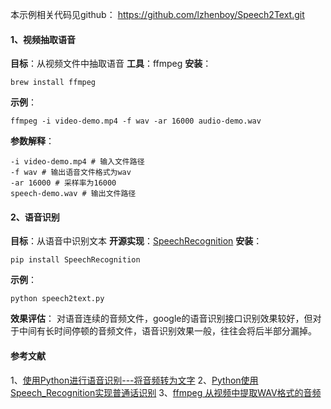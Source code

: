 本示例相关代码见github：
https://github.com/lzhenboy/Speech2Text.git
#### 1、视频抽取语音
**目标**：从视频文件中抽取语音
**工具**：ffmpeg
**安装**：
```
brew install ffmpeg
```
**示例**：
```
ffmpeg -i video-demo.mp4 -f wav -ar 16000 audio-demo.wav
```
**参数解释**：
```
-i video-demo.mp4 # 输入文件路径
-f wav # 输出语音文件格式为wav
-ar 16000 # 采样率为16000
speech-demo.wav # 输出文件路径
```

#### 2、语音识别
**目标**：从语音中识别文本
**开源实现**：[SpeechRecognition](https://pypi.org/project/SpeechRecognition/)
**安装**：
```
pip install SpeechRecognition
```
**示例**：
```
python speech2text.py

```

**效果评估**：
对语音连续的音频文件，google的语音识别接口识别效果较好，但对于中间有长时间停顿的音频文件，语音识别效果一般，往往会将后半部分漏掉。


#### 参考文献
1、[使用Python进行语音识别---将音频转为文字](https://zhuanlan.zhihu.com/p/26121974)
2、[Python使用Speech_Recognition实现普通话识别](https://www.cnblogs.com/lishangzhi/p/12089981.html)
3、[ffmpeg 从视频中提取WAV格式的音频](https://blog.csdn.net/huplion/article/details/80839944)
